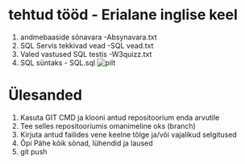 # tehtud tööd - Erialane inglise keel

1. andmebaaside sõnavara -Absynavara.txt
2. SQL Servis tekkivad vead -SQL vead.txt
3. Valed vastused SQL testis -W3quizz.txt
4. SQL süntaks - SQL.sql
![pilt](https://github.com/IrinaMerkulova/TARpv23ab/assets/153904965/a47b9dc4-a884-4e57-b0ef-95ea2e903bc1)

# Ülesanded

1. Kasuta GIT CMD ja klooni antud repositoorium enda arvutile
2. Tee selles repositooriumis omanimeline oks (branch)
3. Kirjuta antud failides vene keelne tõlge ja/või vajalikud selgitused
4. Õpi Pähe kõik sõnad, lühendid ja laused
5. git push

